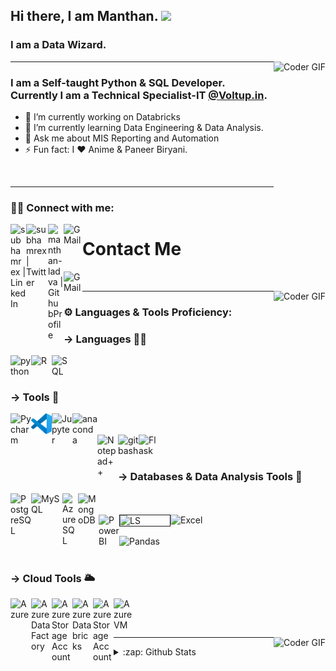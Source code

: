 ## Hi there, I am Manthan. <img src="https://media.giphy.com/media/hvRJCLFzcasrR4ia7z/giphy.gif" width="25px">
### I am a Data Wizard. 

[<img align="right" src="https://i.giphy.com/media/v1.Y2lkPTc5MGI3NjExeXVibjByYXdhZW42YWc5aWttaGsxZW0zb3BwZ2F3dDQ1eGRhZHMyciZlcD12MV9pbnRlcm5hbF9naWZfYnlfaWQmY3Q9Zw/GLNELdbPkOgu85cOn3/giphy.gif" alt="Coder GIF" height="280">][MyProfile]
<hr/>

### I am a Self-taught Python & SQL Developer. Currently I am a Technical Specialist-IT [@Voltup.in](https://voltup.in/).
- 🔭 I’m currently working on Databricks
- 🌱 I’m currently learning Data Engineering & Data Analysis.
- 💬 Ask me about MIS Reporting and Automation
- ⚡ Fun fact: I ❤️ Anime & Paneer Biryani.
<br/>



<hr/>

### 🤝💬 Connect with me:
[<img align="left" alt="subhamrex | LinkedIn" width="25px" src="http://pngimg.com/uploads/linkedIn/linkedIn_PNG32.png" />][LinkedIn]
[<img align="left" alt="subhamrex | Twitter" width="35px" src="https://dwglogo.com/wp-content/uploads/2019/02/Twitter_logo.png" />][Twitter]
<!--[<img align="left" alt="subhamrex | Instagram" width="25px" src="http://pngimg.com/uploads/instagram/instagram_PNG11.png" />][Instagram]-->
[<img align="left" alt="manthan-ladva | GithubProfile" width="25px" src="https://cdn-icons-png.flaticon.com/512/25/25231.png" />][MyProfile]
<a href="mailto:manthanladva999@gmail.com"><img align="left" alt="GMail" width="30px" src="https://mailmeteor.com/logos/assets/PNG/Gmail_Logo_512px.png"/></a>
# Contact Me

<a href="mailto:manthanladva999@gmail.com">
  <img align="left" alt="GMail" width="30px" src="https://mailmeteor.com/logos/assets/PNG/Gmail_Logo_512px.png"/>
</a>

<br />

[<img align="right"  src="https://i.giphy.com/media/v1.Y2lkPTc5MGI3NjExemR5dnkxZmtzMHdsdHY3Z3ZiNnhsdHlqZWttZm5hdHd5cjJraWFkbiZlcD12MV9pbnRlcm5hbF9naWZfYnlfaWQmY3Q9Zw/LaVp0AyqR5bGsC5Cbm/giphy.gif" alt="Coder GIF" height="280">][MyProfile]


<hr/>


### ⚙ Languages & Tools Proficiency:
### -> Languages 👨‍💻
[<img align="left" alt="python" width="33px" src="https://i.imgur.com/gixjL0a.png" />][Python]
[<img align="left" alt="R" width="33px" src="https://i.imgur.com/LGgB5r4.png" />][R]
[<img align="left" alt="SQL" width="33px" src="https://www.freeiconspng.com/uploads/sql-server-icon-png-29.png" />][SQL]
<br/>
<br/>

### -> Tools 🔧
[<img align="left" alt="Pycharm" width="33px" src="https://i.imgur.com/N3UnDaG.png" />][PyCharm]
[<img align="left" alt="vscode" width="33px" src="https://raw.githubusercontent.com/github/explore/80688e429a7d4ef2fca1e82350fe8e3517d3494d/topics/visual-studio-code/visual-studio-code.png" />][VSCode]
[<img align="left" alt="Jupyter" width="33px" src="https://i.imgur.com/f5M1VWO.png" />][Jupyter]
[<img align="left" alt="anaconda" width="40px" src="https://i.imgur.com/SUxYIXm.png" />][Anaconda]
<br/>
<br/>
[<img align="left" alt="Notepad++" width="33px" src="https://i.imgur.com/s8PYCpN.png" />][Notepad++]
[<img align="left" alt="gitbash" width="33px" src="https://i.imgur.com/FgD2Tpt.png" />][Git]
[<img align="left" alt="Flask" width="33px" src="https://i.imgur.com/0Gs9Vqu.png" />][Flask]
<br/>
<br/>

### -> Databases & Data Analysis Tools 📀
[<img align="left" alt="PostgreSQL" width="33px" src="https://marketplacedesignoye.s3.ap-south-1.amazonaws.com/postgresql-branding-icon-symbol-logo-vector-.png" />][PostgreSQL]
[<img align="left" alt="MySQL" width="50px" src="https://upload.wikimedia.org/wikipedia/labs/8/8e/Mysql_logo.png" />][MySQL]
[<img align="left" alt="Azure SQL" width="25px" src="https://seeklogo.com/images/A/azure-sql-database-logo-D7A32C9CD9-seeklogo.com.png"/>][Azure SQL]
[<img align="left" alt="MongoDB" width="33px" src="https://i.imgur.com/uyStyoI.png" />][MongoDB]
<br/>
<br/>
[<img align="left" alt="PowerBI" width="33px" src="https://encrypted-tbn0.gstatic.com/images?q=tbn:ANd9GcRXEP5WbA4TSdCk6mto1DGXufJcV4KXpS5SRePtn4fGDDdR_zd8UmmtnbWg-DLztcyHDWo"/>][PowerBI]
[<img align="left" alt="LS" width="80px" border="1" cellpadding="4" src="https://upload.wikimedia.org/wikipedia/commons/thumb/4/4c/Looker.svg/2560px-Looker.svg.png"/>][Looker Studio]
[<img align="left" alt="Excel" width="60px" src="https://download.logo.wine/logo/Microsoft_Excel/Microsoft_Excel-Logo.wine.png"/>][Excel]
<br />
<br />
[<img align="left" alt="Pandas" width="80px" src="https://upload.wikimedia.org/wikipedia/commons/thumb/e/ed/Pandas_logo.svg/2560px-Pandas_logo.svg.png"/>][Pandas]
<br />
<br />
### -> Cloud Tools 🌥️
[<img align="left" alt="Azure" width="33px" src="https://www.c-sharpcorner.com/UploadFile/BlogImages/01232023170209PM/Azure%20Icon.png"/>][Azure]
[<img align="left" alt="Azure Data Factory" width="33px" src="https://seeklogo.com/images/A/azure-data-factory-logo-06B3BC2DAD-seeklogo.com.png"/>][Azure Data Factory]
[<img align="left" alt="Azure Storage Account" width="33px" src="https://seeklogo.com/images/A/azure-synapse-analytics-logo-B87A556A9C-seeklogo.com.png"/>][Azure Synapse Analytics]
[<img align="left" alt="Azure Databricks" width="33px" src="https://asset.brandfetch.io/idSUrLOWbH/idIDtj7hqp.png"/>][Azure Databricks]
[<img align="left" alt="Azure Storage Account" width="33px" src="https://i0.wp.com/mattruma.com/wp-content/uploads/2020/02/Icon-storage-86-Storage-Accounts-1.png?fit=400%2C400&ssl=1"/>][Azure Storage Account]
[<img align="left" alt="Azure VM" width="33px" src="https://static-00.iconduck.com/assets.00/azure-vms-color-icon-2048x1891-chkcdc9i.png"/>][Azure VM]
<br/>
<!--<br/>
[<img align="left" alt="Azure" width="33px" src="https://www.c-sharpcorner.com/UploadFile/BlogImages/01232023170209PM/Azure%20Icon.png"/>][Azure]
[<img align="left" alt="Azure Storage Account" width="33px" src="https://i0.wp.com/mattruma.com/wp-content/uploads/2020/02/Icon-storage-86-Storage-Accounts-1.png?fit=400%2C400&ssl=1"/>][Azure Storage Account]
[<img align="left" alt="VM" width="33px" src="https://static-00.iconduck.com/assets.00/azure-vms-color-icon-2048x1891-chkcdc9i.png"/>][Azure VM]
[<img align="left" alt="Azure Data Factory" width="33px" src="https://seeklogo.com/images/A/azure-data-factory-logo-06B3BC2DAD-seeklogo.com.png"/>][Azure Data Factory]
[<img align="left" alt="Azure Storage Account" width="33px" src="https://seeklogo.com/images/A/azure-synapse-analytics-logo-B87A556A9C-seeklogo.com.png"/>][Azure Synapse Analytics]
[<img align="left" alt="VM" width="33px" src="https://static-00.iconduck.com/assets.00/azure-vms-color-icon-2048x1891-chkcdc9i.png"/>][Azure VM]
<br/>
<br/>
[<img align="left" alt="Azure" width="33px" src="https://www.c-sharpcorner.com/UploadFile/BlogImages/01232023170209PM/Azure%20Icon.png"/>][Azure]
[<img align="left" alt="Azure Storage Account" width="33px" src="https://i0.wp.com/mattruma.com/wp-content/uploads/2020/02/Icon-storage-86-Storage-Accounts-1.png?fit=400%2C400&ssl=1"/>][Azure Storage Account]
[<img align="left" alt="VM" width="33px" src="https://static-00.iconduck.com/assets.00/azure-vms-color-icon-2048x1891-chkcdc9i.png"/>][Azure VM]
[<img align="left" alt="Azure Data Factory" width="33px" src="https://seeklogo.com/images/A/azure-data-factory-logo-06B3BC2DAD-seeklogo.com.png"/>][Azure Data Factory]
[<img align="left" alt="Azure Storage Account" width="33px" src="https://seeklogo.com/images/A/azure-synapse-analytics-logo-B87A556A9C-seeklogo.com.png"/>][Azure Synapse Analytics]
[<img align="left" alt="VM" width="33px" src="https://static-00.iconduck.com/assets.00/azure-vms-color-icon-2048x1891-chkcdc9i.png"/>][Azure VM]
-->
<!--
<hr/>
<details>
  <summary>:🥇Certifications</summary>
  <img align="left" alt="codeSTACKr's Github Stats" src="https://github-readme-stats.vercel.app/api?username=manthan-ladva&show_icons=true&hide_border=true&hide=stars,prs,issues&theme=radical" />
</details>
-->


<br/>

[<img align="right"  src="https://i.imgur.com/rLFiAr5.gif" alt="Coder GIF" height="280">][MyProfile]





<hr/>
<details>
  <summary>:zap: Github Stats</summary>
  <img align="left" alt="codeSTACKr's Github Stats" src="https://github-readme-stats.vercel.app/api?username=manthan-ladva&show_icons=true&hide_border=true&hide=stars,prs,issues&theme=radical" />
</details>


[MyProfile]:https://github.com/manthan-ladva
[Anaconda]:https://www.anaconda.com/
[PowerBI]:https://powerbi.microsoft.com/en-us/
[R]:https://www.r-project.org/
[VSCode]:https://code.visualstudio.com/
[Jupyter]:https://jupyter.org/
[PyCharm]:https://www.jetbrains.com/pycharm/
[Flask]:https://flask.palletsprojects.com/en/1.1.x/
[Git]:https://git-scm.com/
[MongoDB]:https://www.mongodb.com/
[MySQL]:https://www.mysql.com/
[Notepad++]:https://notepad-plus-plus.org/
[Python]:https://www.python.org/
[Instagram]: https://www.instagram.com/manthan_mitaben_ladva/
[Twitter]: https://x.com/manthan_ladva?t=FdKnS9MyCCjmWaxmC3o7cg&s=08
[LinkedIn]: https://www.linkedin.com/in/manthan-ladva/
[Azure Storage Account]:https://learn.microsoft.com/en-us/azure/storage/blobs/storage-blobs-introduction/
[Azure VM]:https://azure.microsoft.com/en-in/products/virtual-machines/
[Azure SQL]:https://azure.microsoft.com/en-in/products/azure-sql/database/
[Azure]:https://portal.azure.com/
[SQL]:https://www.w3schools.com/sql/
[PostgreSQL]:https://www.postgresql.org/
[Excel]:https://www.microsoft.com/en-in/microsoft-365/excel/
[Looker Studio]:https://lookerstudio.google.com/u/0/navigation/reporting/
[Pandas]:https://pandas.pydata.org/
[Azure Data Factory]:https://azure.microsoft.com/en-in/products/data-factory/
[Azure Synapse Analytics]:https://azure.microsoft.com/en-us/products/synapse-analytics/
[Azure Databricks]:https://www.databricks.com/
